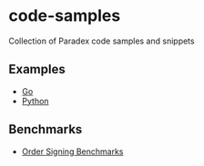 # code-samples

Collection of Paradex code samples and snippets

## Examples

* [Go](examples/go/README.md)
* [Python](examples/python/README.md)

## Benchmarks

* [Order Signing Benchmarks](benchmarks/README.md)
